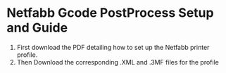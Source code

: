 # Netfabb Gcode PostProcess Setup and Guide

1. First download the PDF detailing how to set up the Netfabb printer profile.
2. Then Download the corresponding .XML and .3MF files for the profile
